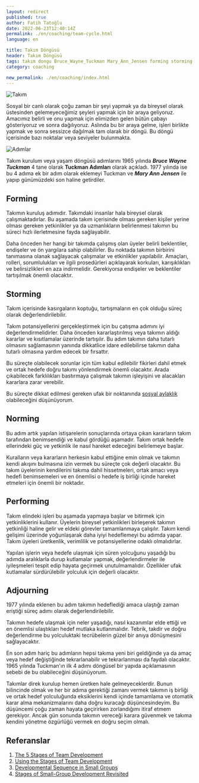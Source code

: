 ```yaml
---
layout: redirect
published: true
author: Fatih Tatoğlu
date: 2022-06-23T12:40:14Z
permalink: ./en/coaching/team-cycle.html
language: en

title: Takım Döngüsü
header: Takım Döngüsü
tags: takım dongu Bruce_Wayne_Tuckman Mary_Ann_Jensen forming storming norming performing adjourning
category: coaching

new_permalink: ./en/coaching/index.html
---
```


![Takım](../../image/takim.jpg "Belle Co - [Pexels](https://www.pexels.com/photo/silhouette-photography-of-group-of-people-jumping-during-golden-time-1000445/)")

Sosyal bir canlı olarak çoğu zaman bir şeyi yapmak ya da bireysel olarak üstesinden gelemeyeceğimiz şeyleri yapmak için bir araya geliyoruz. Amacımız belirli ve onu yapmak için elimizden gelen bütün çabayı gösteriyoruz ve sonra dağılıyoruz. Aslında bu bir araya gelme, işleri birlikte yapmak ve sonra sessizce dağılmak tam olarak bir döngü. Bu döngü içerisinde bazı noktalar veya seviyeler bulunmakta.

![Adımlar](../../image/takim-dongusu-adimlar.png "Kaynak: [Lumen Learning](https://courses.lumenlearning.com/suny-principlesmanagement/chapter/reading-the-five-stages-of-team-development/)")

Takım kurulum veya yaşam döngüsü adımlarını 1965 yılında ***Bruce Wayne Tuckman*** 4 tane olarak **Tuckman Adımları** olarak açıkladı. 1977 yılında ise bu 4 adıma ek bir adım olarak eklemeyi Tuckman ve ***Mary Ann Jensen*** ile yapıp günümüzdeki son haline getirdiler.

## Forming

Takımın kuruluş adımıdır. Takımdaki insanlar hala bireysel olarak çalışmaktadırlar. Bu aşamada takım içerisinde olması gereken kişiler yerine olması gereken yetkinlikler ya da uzmanlıkların belirlenmesi takımın bu süreci hızlı ilerletmesine fayda sağlayabilir.

Daha önceden her hangi bir takımda çalışmış olan üyeler belirli beklentiler, endişeler ve ön yargılara sahip olabilirler. Bu noktada takımın birbirini tanımasına olanak sağlayacak çalışmalar ve etkinlikler yapılabilir. Amaçları, rolleri, sorumlulukları ve ilgili prosedürleri açıklayarak korkuları, karışıklıkları ve belirsizlikleri en aza indirmelidir. Gerekiyorsa endişeler ve beklentiler tartışılmak önemli olacaktır.

## Storming

Takım içerisinde kasırgaların koptuğu, tartışmaların en çok olduğu süreç olarak değerlendirilebilir.

Takım potansiyellerini gerçekleştirmek için bu çatışma adımını iyi değerlendirmelidirler. Daha önceden kararlaştırılmış veya takımın aldığı kararlar ve kısıtlamalar üzerinde tartışılır. Bu adım takımın daha tutarlı olmasını sağlamasının yanında dikkatlice idare edilebilirse takımın daha tutarlı olmasına yardım edecek bir fırsattır.

Bu süreçte olabilecek sorunlar için tüm kabul edilebilir fikirleri dahil etmek ve ortak hedefe doğru takımı yönlendirmek önemli olacaktır. Arada çıkabilecek farklılıkları bastırmaya çalışmak takımın işleyişini ve alacakları kararlara zarar verebilir.

Bu süreçte dikkat edilmesi gereken ufak bir noktanında [sosyal aylaklık](./kocluk/sosyal-aylaklik.html) olabileceğini düşünüyorum.

## Norming

Bu adım artık yapılan istişarelerin sonuçlarında ortaya çıkan kararların takım tarafından benimsendiği ve kabul gördüğü aşamadır. Takım ortak hedefe ellerindeki güç ve yetkinlik ile nasıl hareket edeceğini belirlemeye başlar.

Kuralların veya kararların herkesin kabul ettiğine emin olmak ve takımın kendi akışını bulmasına izin vermek bu süreçte çok değerli olacaktır. Bu takım üyelerinin kendilerini takıma dahil hissetmeleri, ortak amacı veya hedefi benimsemeleri ve en önemlisi o hedefe iş birliği içinde hareket etmeleri için önemli bir noktadır.

## Performing

Takım elindeki işleri bu aşamada yapmaya başlar ve bitirmek için yetkinliklerini kullanır. Üyelerin bireysel yetkinlikleri birleşerek takımın yetkinliği haline gelir ve eldeki görevler tamamlanmaya çalışılır. Takım kendi gelişimi üzerinde yoğunlaşarak daha iyiyi hedeflemeyi bu adımda yapar. Takım üyeleri üretkenlik, verimlilik ve potansiyellerine odaklı olmalıdırlar.

Yapılan işlerin veya hedefe ulaşmak için süren yolcuğunu yaşadığı bu adımda aralıklarla durup kutlamalar yapmak, değerlendirmeler ile iyileşmeleri tespit edip hayata geçirmek unutulmamalıdır. Özellikler ufak kutlamalar sürdürülebilir yolculuk için değerli olacaktır.

## Adjourning

1977 yılında eklenen bu adım takımın hedeflediği amaca ulaştığı zaman eriştiği süreç adımı olarak değerlendirilebilir.

Takımın hedefe ulaşmak için neler yaşadığı, nasıl kazanımlar elde ettiği ve en önemlisi ulaştıkları hedef mutlaka kutlanmalıdır. Tebrik, takdir ve doğru değerlendirme bu yolculuktaki tecrübelerin güzel bir anıya dönüşmesini sağlayacaktır.

En son adım hariç bu adımların hepsi takıma yeni biri geldiğinde ya da amaç veya hedef değiştiğinde tekrarlanabilir ve tekrarlanması da faydalı olacaktır. 1965 yılında Tuckman'ın ilk 4 adımı döngüsel bir yapıda açıklamasının sebebi de bu olabileceğini düşünüyorum.

Takımlar direk kurulup hemen üretken hale gelmeyeceklerdir. Bunun bilincinde olmak ve her bir adıma gerektiği zamanı vermek takımın iş birliği ve ortak hedef yolculuğunda eksiklerini kendi içinde tamamlama ve otomatik karar alma mekanizmalarını daha doğru kuracağı düşüncesindeyim. Bu düşüncemi çoğu zaman hayata geçirirken zorlandığımı itiraf etmem gerekiyor. Ancak gün sonunda takımın vereceği karara güvenmek ve takıma kendini yönetme özgürlüğü vermek en doğru seçim olmalı.

## Referanslar

1. [The 5 Stages of Team Development](https://www.teamwork.com/blog/the-5-stages-of-team-development-what-you-need-to-know/)
2. [Using the Stages of Team Development](https://hr.mit.edu/learning-topics/teams/articles/stages-development)
3. [Developmental Sequence in Small Groups](http://www.communicationcache.com/uploads/1/0/8/8/10887248/developmental_sequence_in_small_groups_-_reprint.pdf)
4. [Stages of Small-Group Development Revisited](http://faculty.wiu.edu/P-Schlag/articles/Stages_of_Small_Group_Development.pdf)
